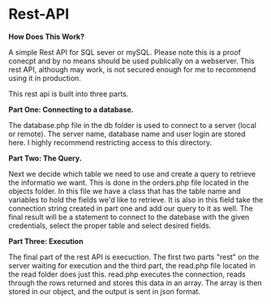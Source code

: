 # Rest-API

<b>How Does This Work?</b>

A simple Rest API for SQL sever or mySQL.
Please note this is a proof conecpt and by no means should be used publically on a webserver. This rest API, although may work, is not secured enough for me to recommend using it in production. 

This rest api is built into three parts. 

<b>Part One: Connecting to a database.</b>

The database.php file in the db folder is used to connect to a server (local or remote). The server name, database name and user login are stored here. I highly recommend restricting access to this directory. 

<b>Part Two: The Query.</b>

Next we decide which table we need to use and create a query to retrieve the informatio we want. This is done in the orders.php file located in the objects folder. In this file we have a class that has the table name and variables to hold the fields we'd like to retrieve. It is also in this field take the connection string created in part one and add our query to it as well. The final result will be a statement to connect to the datebase with the given credentials, select the proper table and select desired fields. 

<b>Part Three: Execution</b>

The final part of the rest API is execuction. The first two parts "rest" on the server waiting for execution and the third part, the read.php file located in the read folder does just this. read.php executes the connection, reads through the rows returned and stores this data in an array. The array is then stored in our object, and the output is sent in json format. 
